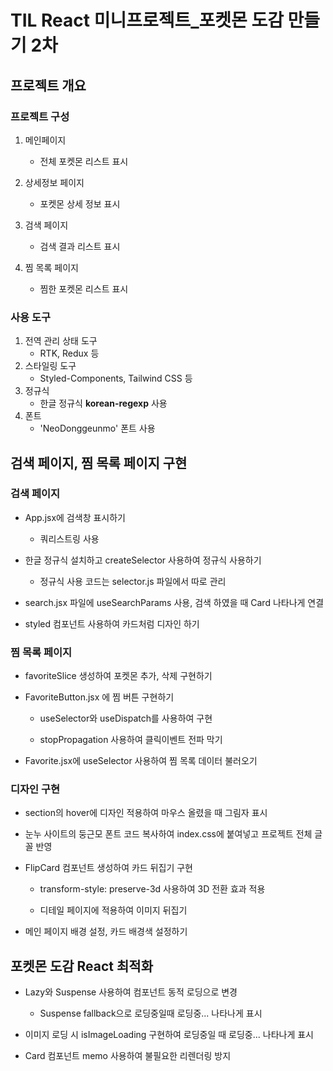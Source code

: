 # TIL React 미니프로젝트_포켓몬 도감 만들기 2차
## 프로젝트 개요

### 프로젝트 구성
1. 메인페이지
    * 전체 포켓몬 리스트 표시

2. 상세정보 페이지
    * 포켓몬 상세 정보 표시

3. 검색 페이지 
    * 검색 결과 리스트 표시

4. 찜 목록 페이지
    * 찜한 포켓몬 리스트 표시

### 사용 도구
1. 전역 관리 상태 도구
    * RTK, Redux 등
2. 스타일링 도구
    * Styled-Components, Tailwind CSS 등
3. 정규식
    * 한글 정규식 **korean-regexp** 사용
4. 폰트
    * 'NeoDonggeunmo' 폰트 사용

## 검색 페이지, 찜 목록 페이지 구현

### 검색 페이지
* App.jsx에 검색창 표시하기
    * 쿼리스트링 사용

* 한글 정규식 설치하고 createSelector 사용하여 정규식 사용하기
    * 정규식 사용 코드는 selector.js 파일에서 따로 관리

* search.jsx 파일에 useSearchParams 사용, 검색 하였을 때 Card 나타나게 연결

* styled 컴포넌트 사용하여 카드처럼 디자인 하기

### 찜 목록 페이지
* favoriteSlice 생성하여 포켓몬 추가, 삭제 구현하기

* FavoriteButton.jsx 에 찜 버튼 구현하기
    * useSelector와 useDispatch를 사용하여 구현

    * stopPropagation 사용하여 클릭이벤트 전파 막기

* Favorite.jsx에 useSelector 사용하여 찜 목록 데이터 불러오기

### 디자인 구현
* section의 hover에 디자인 적용하여 마우스 올렸을 때 그림자 표시

* 눈누 사이트의 둥근모 폰트 코드 복사하여 index.css에 붙여넣고 프로젝트 전체 글꼴 반영

* FlipCard 컴포넌트 생성하여 카드 뒤집기 구현
    * transform-style: preserve-3d 사용하여 3D 전환 효과 적용

    * 디테일 페이지에 적용하여 이미지 뒤집기

* 메인 페이지 배경 설정, 카드 배경색 설정하기

## 포켓몬 도감 React 최적화
* Lazy와 Suspense 사용하여 컴포넌트 동적 로딩으로 변경
    * Suspense fallback으로 로딩중일때 로딩중... 나타나게 표시

* 이미지 로딩 시 isImageLoading 구현하여 로딩중일 때 로딩중... 나타나게 표시

* Card 컴포넌트 memo 사용하여 불필요한 리렌더링 방지
